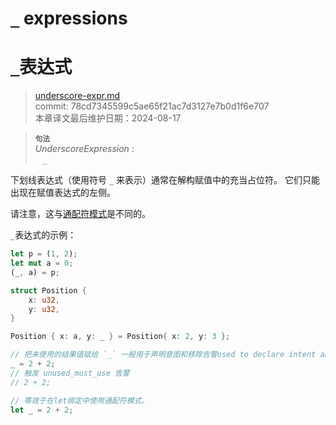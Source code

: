 # `_` expressions
# `_`表达式

>[underscore-expr.md](https://github.com/rust-lang/reference/blob/master/src/expressions/operator-expr.md)\
>commit: 78cd7345599c5ae65f21ac7d3127e7b0d1f6e707 \
>本章译文最后维护日期：2024-08-17

> **<sup>句法</sup>**\
> _UnderscoreExpression_ :\
> &nbsp;&nbsp; `_`

下划线表达式（使用符号 `_` 来表示）通常在解构赋值中的充当占位符。
它们只能出现在赋值表达式的左侧。

请注意，这与[通配符模式](../patterns.md#wildcard-pattern)是不同的。

`_`表达式的示例：

```rust
let p = (1, 2);
let mut a = 0;
(_, a) = p;

struct Position {
    x: u32,
    y: u32,
}

Position { x: a, y: _ } = Position{ x: 2, y: 3 };

// 把未使用的结果值赋给 `_` 一般用于声明意图和移除告警used to declare intent and remove a warning
_ = 2 + 2;
// 触发 unused_must_use 告警
// 2 + 2;

// 等效于在let绑定中使用通配符模式。
let _ = 2 + 2;
```
